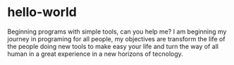 # hello-world
Beginning programs with simple tools, can you help me?
I am beginning my journey in programing for all people, my objectives are transform the life of the people doing new tools to make easy your life and turn the way of all human in a great experience in a new horizons of tecnology.
